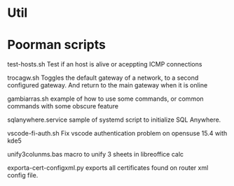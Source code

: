 # Util
# Poorman scripts

test-hosts.sh	Test if an host is alive or aceppting ICMP connections

trocagw.sh Toggles the default gateway of a network, to a second configured gateway. And return to the main gateway when it is online

gambiarras.sh example of how to use some commands, or common commands with some obscure feature

sqlanywhere.service sample of systemd script to initialize SQL Anywhere.

vscode-fi-auth.sh Fix vscode authentication problem on opensuse 15.4 with kde5

unify3colunms.bas macro to unify 3 sheets in libreoffice calc

exporta-cert-configxml.py exports all certificates found on router xml config file.
